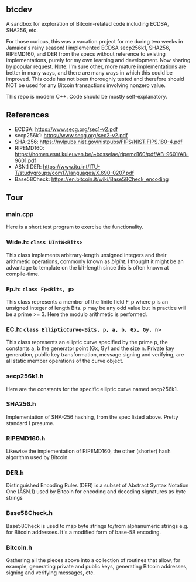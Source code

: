 ## btcdev

A sandbox for exploration of Bitcoin-related code including ECDSA, SHA256, etc.

For those curious, this was a vacation project for me during two weeks in Jamaica's rainy season! 
I implemented ECDSA secp256k1, SHA256, RIPEMD160, and DER from the specs without reference to existing implementations, purely for my own learning and development.
Now sharing by popular request. Note: I'm sure other, more mature implementations are better in many ways, and there are many ways in which this could be improved. 
This code has not been thoroughly tested and therefore should NOT be used for any Bitcoin transactions involving nonzero value.

This repo is modern C++. Code should be mostly self-explanatory. 

## References
- ECDSA: https://www.secg.org/sec1-v2.pdf
- secp256k1: https://www.secg.org/sec2-v2.pdf
- SHA-256: https://nvlpubs.nist.gov/nistpubs/FIPS/NIST.FIPS.180-4.pdf
- RIPEMD160: https://homes.esat.kuleuven.be/~bosselae/ripemd160/pdf/AB-9601/AB-9601.pdf
- ASN.1 DER: https://www.itu.int/ITU-T/studygroups/com17/languages/X.690-0207.pdf
- Base58Check: https://en.bitcoin.it/wiki/Base58Check_encoding

## Tour

### main.cpp

Here is a short test program to exercise the functionality.

### Wide.h: `class UIntW<Bits>`

This class implements arbitrary-length unsigned integers and their arithmetic operations, commonly known as _bigint_. 
I thought it might be an advantage to template on the bit-length since this is often known at compile-time. 

### Fp.h: `class Fp<Bits, p>`

This class represents a member of the finite field F_p where p is an unsigned integer of length Bits. p may be any odd value but in practice will be a prime >= 3.
Here the modulo arithmetic is performed.

### EC.h: `class EllipticCurve<Bits, p, a, b, Gx, Gy, n>`
  
This class represents an elliptic curve specified by the prime p, the constants a, b the generator point (Gx, Gy) and the size n. 
Private key generation, public key transformation, message signing and verifying, are all static member operations of the curve object.

### secp256k1.h
  
Here are the constants for the specific elliptic curve named secp256k1.
  
### SHA256.h
  
Implementation of SHA-256 hashing, from the spec listed above. Pretty standard I presume.
  
### RIPEMD160.h
  
Likewise the implementation of RIPEMD160, the other (shorter) hash algorithm used by Bitcoin.
  
### DER.h

Distinguished Encoding Rules (DER) is a subset of Abstract Syntax Notation One (ASN.1) used by Bitcoin for encoding and decoding signatures as byte strings
  
### Base58Check.h
 
Base58Check is used to map byte strings to/from alphanumeric strings e.g. for Bitcoin addresses. It's a modified form of base-58 encoding.
  
### Bitcoin.h
  
Gathering all the pieces above into a collection of routines that allow, for example, generating private and public keys, generating Bitcoin addresses, 
signing and verifying messages, etc.
